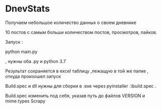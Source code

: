 # DnevStats
Получаем небольшое количество данных о своем дневнике

10 постов с самым больши количеством постов, просмотров, лайков. 

Запуск : 

python main.py

, нужны оба .py и python 3.7

Результат сохраняется в excel таблицу ,лежащую в той же папке , откуда произошел запуск

Build.spec и dll нужны для сборки в .exe через pyinstaller .\build.spec .

Build.spec изменить под себя, указав путь до файлов VERSION и mime.types Scrapy 
